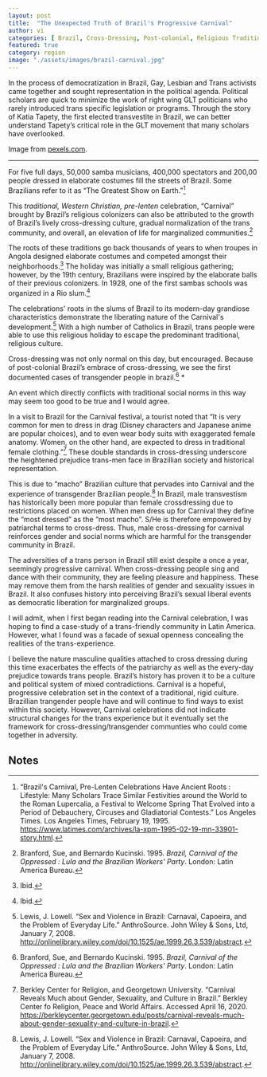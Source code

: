 ```yaml
---
layout: post
title:  "The Unexpected Truth of Brazil's Progressive Carnival"
author: vi
categories: [ Brazil, Cross-Dressing, Post-colonial, Religious Traditions, region ]
featured: true
category: region
image: "./assets/images/brazil-carnival.jpg"
---
```

In the process of democratization in Brazil, Gay, Lesbian and Trans activists came together and sought representation in the political agenda. Political scholars are quick to minimize the work of right wing GLT politicians who rarely introduced trans specific legislation or programs. Through the story of Katia Tapety, the first elected transvestite in Brazil, we can better understand Tapety’s critical role in the GLT movement that many scholars have overlooked. 

Image from [pexels.com](https://www.pexels.com/search/brazil/).

<hr>

For five full days, 50,000 samba musicians, 400,000 spectators and  200,00 people dressed in elaborate costumes fill the streets of Brazil. Some Brazilians refer to it as “The Greatest Show on Earth.”[^1]

This _traditional, Western Christian, pre-lenten_ celebration, “Carnival” brought by Brazil’s religious colonizers can also be attributed to the growth of Brazil’s lively cross-dressing culture, gradual normalization of the trans community, and overall, an elevation of life for marginalized communities.[^2]

The roots of these traditions go back thousands of years to when troupes in Angola designed elaborate costumes and competed amongst their neighborhoods.[^3] The holiday was initially a small religious gathering; however, by the 19th century, Brazilians were inspired by the elaborate balls of their previous colonizers. In 1928, one of the first sambas schools was organized in a Rio slum.[^4] 

The celebrations' roots in the slums of Brazil to its modern-day grandiose characteristics demonstrate the liberating nature of the Carnival's development.[^5] With a high number of Catholics in Brazil, trans people were able to use this religious holiday to escape the predominant traditional, religious culture. 

Cross-dressing was not only normal on this day, but encouraged. Because of post-colonial Brazil’s embrace of cross-dressing, we see the first documented cases of transgender people in brazil.[^6] *

An event which directly conflicts with traditional social norms in this way may seem too good to be true and I would agree. 

In a visit to Brazil for the Carnival festival, a tourist noted that “It is very common for men to dress in drag (Disney characters and Japanese anime are popular choices), and to even wear body suits with exaggerated female anatomy. Women, on the other hand, are expected to dress in traditional female clothing.”[^7] These double standards in cross-dressing underscore the heightened prejudice trans-men face in Brazillian society and historical representation. 

This is due to “macho” Brazilian culture that pervades into Carnival and the experience of transgender Brazilian people.[^8] In Brazil, male transvestism has historically been more popular than female crossdressing due to restrictions placed on women. When men dress up for Carnival they define the “most dressed” as the “most macho”. S/He is therefore empowered by patriarchal terms to cross-dress. Thus, male cross-dressing for carnival reinforces gender and social norms which are harmful for the transgender community in Brazil. 

The adversities of a trans person in Brazil still exist despite a once a year, seemingly progressive carnival. When cross-dressing people sing and dance with their community, they are feeling pleasure and happiness. These may remove them from the harsh realities of  gender and sexuality issues in Brazil. It also confuses history into perceiving Brazil’s sexual liberal events as democratic liberation for marginalized groups.

I will admit, when I first began reading into the Carnival celebration, I was hoping to find a case-study of a trans-friendly community in Latin America. However, what I found was a facade of sexual openness concealing the realities of the trans-experience. 

I believe the nature masculine qualities attached to cross dressing during this time exacerbates the effects of the patriarchy as well as the every-day prejudice towards trans people. Brazil’s history has proven it to be a culture and political system of mixed contradictions. Carnival is a hopeful, progressive celebration set in the context of a traditional, rigid culture. Brazillian trangender people have and will continue to find ways to exist within this society. However, Carnival celebrations did not indicate structural changes for the trans experience but it eventually set the framework for cross-dressing/transgender communties who could come together in adversity.  


<!-- Footnotes themselves at the bottom. -->
## Notes

[^1]:
     “Brazil's Carnival, Pre-Lenten Celebrations Have Ancient Roots : Lifestyle: Many Scholars Trace Similar Festivities around the World to the Roman Lupercalia, a Festival to Welcome Spring That Evolved into a Period of Debauchery, Circuses and Gladiatorial Contests.” Los Angeles Times. Los Angeles Times, February 19, 1995. https://www.latimes.com/archives/la-xpm-1995-02-19-mn-33901-story.html.

[^2]:
     Branford, Sue, and Bernardo Kucinski. 1995. _Brazil, Carnival of the Oppressed : Lula and the Brazilian Workers' Party_. London: Latin America Bureau.

[^3]:
     Ibid. 

[^4]:
     Ibid.

[^5]:
     Lewis, J. Lowell. “Sex and Violence in Brazil: Carnaval, Capoeira, and the Problem of Everyday Life.” AnthroSource. John Wiley & Sons, Ltd, January 7, 2008. http://onlinelibrary.wiley.com/doi/10.1525/ae.1999.26.3.539/abstract.

[^6]:
      Branford, Sue, and Bernardo Kucinski. 1995. _Brazil, Carnival of the Oppressed : Lula and the Brazilian Workers' Party_. London: Latin America Bureau.

[^7]:
     Berkley Center for Religion, and Georgetown University. “Carnival Reveals Much about Gender, Sexuality, and Culture in Brazil.” Berkley Center fo Religion, Peace and World Affairs. Accessed April 16, 2020. https://berkleycenter.georgetown.edu/posts/carnival-reveals-much-about-gender-sexuality-and-culture-in-brazil.

[^8]:
     Lewis, J. Lowell. “Sex and Violence in Brazil: Carnaval, Capoeira, and the Problem of Everyday Life.” AnthroSource. John Wiley & Sons, Ltd, January 7, 2008. http://onlinelibrary.wiley.com/doi/10.1525/ae.1999.26.3.539/abstract.

